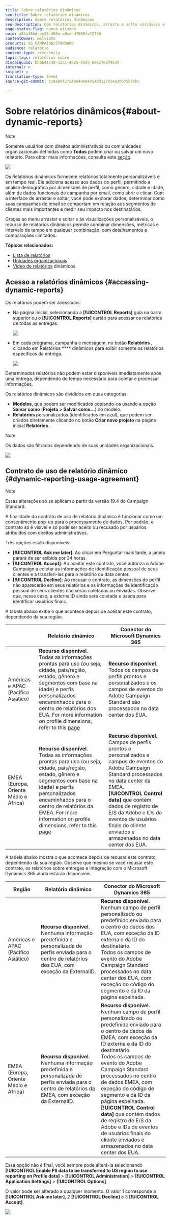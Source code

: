 ```yaml
---
title: Sobre relatórios dinâmicos
seo-title: Sobre relatórios dinâmicos
description: Sobre relatórios dinâmicos
seo-description: Com relatórios dinâmicos, arraste e solte variáveis e dimensões em seu ambiente de forma livre e analise o sucesso de suas campanhas.
page-status-flag: nunca ativado
uuid: a84a18bd-4e33-466e-a6ce-d7008fe12746
contentOwner: molviato
products: SG_CAMPAIGN/STANDARD
audience: relatório
content-type: referência
topic-tags: relatórios sobre
discoiquuid: bbbb41c38-12c1-4625-85d5-69627e2f4b39
internal: n
snippet: y
translation-type: tm+mt
source-git-commit: cceab9f275a0e40804c548d127c54030b75b7cbc

---
```



# Sobre relatórios dinâmicos{#about-dynamic-reports}

>[!NOTE]
>
>Somente usuários com direitos administrativos ou com unidades organizacionais definidas como **Todos** podem criar ou salvar um novo relatório. Para obter mais informações, consulte esta [seção](../../administration/using/users-management.md).

![](assets/dynamic_report_intro.png)

Os Relatórios dinâmicos fornecem relatórios totalmente personalizáveis e em tempo real. Ele adiciona acesso aos dados do perfil, permitindo a análise demográfica por dimensões de perfil, como gênero, cidade e idade, além de dados funcionais de campanha por email, como abrir e clicar. Com a interface de arrastar e soltar, você pode explorar dados, determinar como suas campanhas de email se comportam em relação aos segmentos de clientes mais importantes e medir seu impacto nos destinatários.

Graças ao menu arrastar e soltar e às visualizações personalizáveis, o recurso de relatórios dinâmicos permite combinar dimensões, métricas e intervalo de tempo em qualquer combinação, com detalhamentos e comparações ilimitados.


**Tópicos relacionados:**

* [Lista de relatórios](../../reporting/using/defining-the-report-period.md)
* [Unidades organizacionais](../../administration/using/organizational-units.md)
* [Vídeo de relatórios](https://helpx.adobe.com/campaign/kt/acs/using/acs-creating-a-dynamic-report-feature-video-use.html) dinâmicos

## Acesso a relatórios dinâmicos {#accessing-dynamic-reports}

Os relatórios podem ser acessados:

* Na página inicial, selecionando a **[!UICONTROL Reports]** guia na barra superior ou o **[!UICONTROL Reports]** cartão para acessar os relatórios de todas as entregas.

   ![](assets/campaign_reports_access.png)

* Em cada programa, campanha e mensagem, no botão **Relatórios** , clicando em Relatórios **** dinâmicos para exibir somente os relatórios específicos da entrega.

   ![](assets/campaign_reports_description.png)

Determinados relatórios não podem estar disponíveis imediatamente após uma entrega, dependendo do tempo necessário para coletar e processar informações.

Os relatórios dinâmicos são divididos em duas categorias:

* **Modelos**, que podem ser modificados copiando-os usando a opção **Salvar como** (**Projeto &gt; Salvar como...**) no modelo.
* **Relatórios** personalizados (identificados em azul), que podem ser criados diretamente clicando no botão **Criar novo projeto** na página inicial **Relatórios** .

>[!NOTE]
>
>Os dados são filtrados dependendo de suas unidades organizacionais.

![](assets/dynamic_report_overview.png)

## Contrato de uso de relatório dinâmico {#dynamic-reporting-usage-agreement}

>[!NOTE]
>
>Essas alterações só se aplicam a partir da versão 19.4 do Campaign Standard.

A finalidade do contrato de uso de relatório dinâmico é funcionar como um consentimento pop-up para o processamento de dados. Por padrão, o contrato só é visível e só pode ser aceito ou recusado por usuários atribuídos com direitos administrativos.

Três opções estão disponíveis:

* **[!UICONTROL Ask me later]**: Ao clicar em Perguntar mais tarde, a janela parará de ser exibida por 24 horas.
* **[!UICONTROL Accept]**: Ao aceitar este contrato, você autoriza o Adobe Campaign a coletar as informações de identificação pessoal de seus clientes e a transferi-las para o relatório ou data center.
* **[!UICONTROL Decline]**: Ao recusar o contrato, as dimensões do perfil não aparecerão em seus relatórios e as informações de identificação pessoal de seus clientes não serão coletadas ou enviadas. Observe que, nesse caso, a externalID ainda será coletada e usada para identificar usuários finais.

A tabela abaixo exibe o que acontece depois de aceitar este contrato, dependendo da sua região.

|  | Relatório dinâmico | Conector do Microsoft Dynamics 365 |
|---|---|---|
| Américas e APAC (Pacífico Asiático) | **Recurso disponível**. <br>Todas as informações prontas para uso (ou seja, cidade, país/região, estado, gênero e segmentos com base na idade) e perfis personalizados encaminhados para o centro de relatórios dos EUA. For more information on profile dimensions, refer to this [page](../../reporting/using/list-of-components-.md) | **Recurso disponível**. <br>Todos os campos de perfis prontos e personalizados e os campos de eventos do Adobe Campaign Standard são processados no data center dos EUA. |
| EMEA (Europa, Oriente Médio e África) | **Recurso disponível**. <br>Todas as informações prontas para uso (ou seja, cidade, país/região, estado, gênero e segmentos com base na idade) e perfis personalizados encaminhados para o centro de relatórios da EMEA. For more information on profile dimensions, refer to this [page](../../reporting/using/list-of-components-.md) | **Recurso disponível.** Campos de perfis <br>prontos e personalizados e campos de eventos do Adobe Campaign Standard processados no data center da EMEA. <br>**[!UICONTROL Control data]** que contém dados de registro de E/S da Adobe e IDs de eventos de usuários finais do cliente enviados e armazenados no data center dos EUA. |

A tabela abaixo mostra o que acontece depois de recusar este contrato, dependendo da sua região. Observe que mesmo se você recusar este contrato, os relatórios sobre entregas e integração com o Microsoft Dynamics 365 ainda estarão disponíveis.

| Região | Relatório dinâmico | Conector do Microsoft Dynamics 365 |
|---|---|---|
| Américas e APAC (Pacífico Asiático) | **Recurso disponível**. <br> Nenhuma informação predefinida e personalizada de perfis enviada para o centro de relatórios dos EUA, com exceção da ExternalID. | **Recurso disponível**. <br>Nenhum campo de perfil personalizado ou predefinido enviado para o centro de dados dos EUA, com exceção da ID externa e da ID do destinatário. <br>Todos os campos de evento do Adobe Campaign Standard processados no data center dos EUA, com exceção do código do segmento e da ID da página espelhada. |
| EMEA (Europa, Oriente Médio e África) | **Recurso disponível**. <br>Nenhuma informação predefinida e personalizada de perfis enviada para o centro de relatórios da EMEA, com exceção da ExternalID. | **Recurso disponível.** <br>Nenhum campo de perfil personalizado ou predefinido enviado para o centro de dados da EMEA, com exceção da ID externa e da ID do destinatário. <br>Todos os campos de evento do Adobe Campaign Standard processados no centro de dados EMEA, com exceção do código de segmento e da ID da página espelhada.  <br>**[!UICONTROL Control data]** que contém dados de registro de E/S da Adobe e IDs de eventos de usuários finais do cliente enviados e armazenados no data center dos EUA. |

Essa opção não é final, você sempre pode alterá-la selecionando **[!UICONTROL Enable PII data to be transferred to US region to use reporting on Profile data]** &gt; **[!UICONTROL Administration]** &gt; **[!UICONTROL Application Settings]** &gt; **[!UICONTROL Options]**.

O valor pode ser alterado a qualquer momento. O valor 1 corresponde a **[!UICONTROL Ask me later]**, 2 **[!UICONTROL Decline]** e 3 **[!UICONTROL Accept]**.

![](assets/pii_window_2.png)
